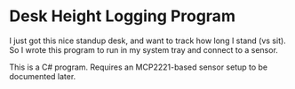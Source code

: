 # Desk Height Logging Program

I just got this nice standup desk, and want to track how long I stand (vs sit). So I wrote this program to run in my system tray and connect to a sensor.

This is a C# program.  Requires an MCP2221-based sensor setup to be documented later.